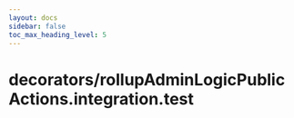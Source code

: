 ```yaml
---
layout: docs
sidebar: false
toc_max_heading_level: 5
---
```


# decorators/rollupAdminLogicPublicActions.integration.test
